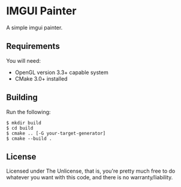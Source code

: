 # IMGUI Painter
A simple imgui painter.

## Requirements
You will need:
- OpenGL version 3.3+ capable system
- CMake 3.0+ installed

## Building
Run the following:
```
$ mkdir build
$ cd build
$ cmake .. [-G your-target-generator]
$ cmake --build .
```

## License
Licensed under The Unlicense, that is, you're pretty much free to do whatever you want with this code, and there is no warranty/liability.
